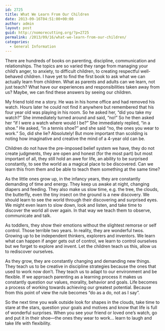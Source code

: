 ```yaml
---
id: 2725
title: What We Learn From Our Children
date: 2013-09-16T04:51:00+00:00
author: admin
layout: post
guid: http://nomorecutting.org/?p=2725
permalink: /2013/09/16/what-we-learn-from-our-children/
categories:
  - General Information
---
```

There are hundreds of books on parenting, discipline, communication and relationships. The topics are so varied they range from managing your child’s anger, to anxiety, to difficult children, to creating respectful well- behaved children. I have yet to find the first book to ask what we can actually learn from children. What as parents and adults can we learn, not just teach? What have our experiences and responsibilities taken away from us? Maybe, we can find these answers by seeing our children.

My friend told me a story. He was in his home office and had removed his watch. Hours later he could not find it anywhere but remembered that his four year old was playing in his room. So he asked her, “did you take my watch?” She immediately turned around and said, “no!” So he then asked her “if I were a watch where would I be?” She immediately replied, “in a shoe.” He asked, “in a tennis shoe?” and she said “no, the ones you wear to work.” So, did she lie? Absolutely! But more important than scolding is noting how imaginative and creative the mind of a 4-year old can be.

Children do not have the pre-imposed belief system we have, they do not create judgments, they are open and honest (for the most part) but most important of all, they still hold an awe for life, an ability to be surprised constantly, to see the world as a magical place to be discovered. Can we learn this from them and be able to teach them something at the same time?

As the little ones grow up, in the infancy years, they are constantly demanding of time and energy. They keep us awake at night, changing diapers and feeding. They also make us slow time, e.g. the tree, the clouds, the butterfly, even the tiny insect on the ground is a new discovery. We should learn to see the world through their discovering and surprised eyes. We might even learn to slow down, look and listen, and take time to discover the world all over again. In that way we teach them to observe, communicate and talk.

As toddlers, they show their emotions without the slightest remorse or self control. Those terrible two years. In reality, they are wonderful twos. Growing up to be independent thinkers, explorers and inventors. We learn what can happen if anger gets out of control, we learn to control ourselves but we forget to explore and invent. Let the children teach us this, allow us to rediscover ourselves.

As they grow, they are constantly changing and demanding new things. They teach us to be creative in discipline strategies because the ones that used to work now don’t. They teach us to adapt to our environment and be flexible. If we approach parenting as a learning process it makes us constantly question our values, morality, behavior and goals. Life becomes a process of working towards achieving our greatest potential. Because from this point of view the rule becomes “do as a do, not as I say”.

So the next time you walk outside look for shapes in the clouds, take time to stare at the stars, question your goals and motives and know that life is full of wonderful surprises. When you see your friend or loved one’s watch, go and put it in their shoe—the ones they wear to work&#8230; learn to laugh and take life with flexibility.